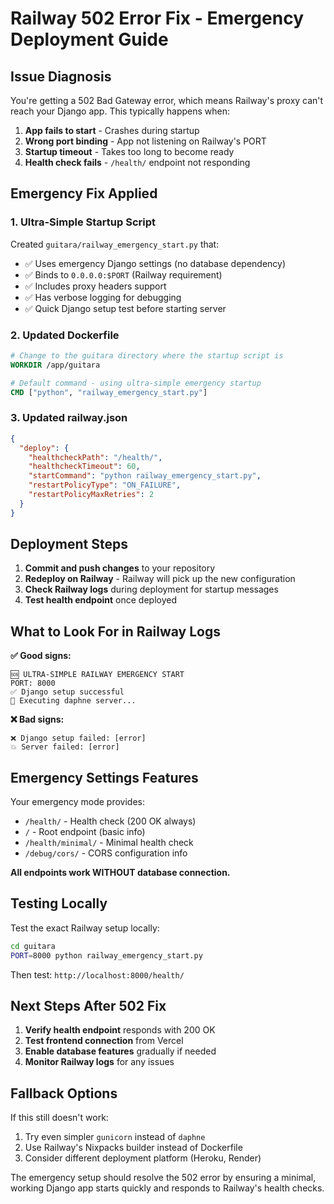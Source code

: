 # Railway 502 Error Fix - Emergency Deployment Guide

## Issue Diagnosis
You're getting a 502 Bad Gateway error, which means Railway's proxy can't reach your Django app. This typically happens when:

1. **App fails to start** - Crashes during startup
2. **Wrong port binding** - App not listening on Railway's PORT 
3. **Startup timeout** - Takes too long to become ready
4. **Health check fails** - `/health/` endpoint not responding

## Emergency Fix Applied

### 1. Ultra-Simple Startup Script
Created `guitara/railway_emergency_start.py` that:
- ✅ Uses emergency Django settings (no database dependency)
- ✅ Binds to `0.0.0.0:$PORT` (Railway requirement)
- ✅ Includes proxy headers support
- ✅ Has verbose logging for debugging
- ✅ Quick Django setup test before starting server

### 2. Updated Dockerfile
```dockerfile
# Change to the guitara directory where the startup script is
WORKDIR /app/guitara

# Default command - using ultra-simple emergency startup
CMD ["python", "railway_emergency_start.py"]
```

### 3. Updated railway.json
```json
{
  "deploy": {
    "healthcheckPath": "/health/",
    "healthcheckTimeout": 60,
    "startCommand": "python railway_emergency_start.py",
    "restartPolicyType": "ON_FAILURE",
    "restartPolicyMaxRetries": 2
  }
}
```

## Deployment Steps

1. **Commit and push changes** to your repository
2. **Redeploy on Railway** - Railway will pick up the new configuration
3. **Check Railway logs** during deployment for startup messages
4. **Test health endpoint** once deployed

## What to Look For in Railway Logs

**✅ Good signs:**
```
🆘 ULTRA-SIMPLE RAILWAY EMERGENCY START
PORT: 8000
✅ Django setup successful  
🚀 Executing daphne server...
```

**❌ Bad signs:**
```
❌ Django setup failed: [error]
💥 Server failed: [error]
```

## Emergency Settings Features

Your emergency mode provides:
- `/health/` - Health check (200 OK always)
- `/` - Root endpoint (basic info)
- `/health/minimal/` - Minimal health check
- `/debug/cors/` - CORS configuration info

**All endpoints work WITHOUT database connection.**

## Testing Locally

Test the exact Railway setup locally:
```bash
cd guitara
PORT=8000 python railway_emergency_start.py
```

Then test: `http://localhost:8000/health/`

## Next Steps After 502 Fix

1. **Verify health endpoint** responds with 200 OK
2. **Test frontend connection** from Vercel
3. **Enable database features** gradually if needed
4. **Monitor Railway logs** for any issues

## Fallback Options

If this still doesn't work:
1. Try even simpler `gunicorn` instead of `daphne`
2. Use Railway's Nixpacks builder instead of Dockerfile
3. Consider different deployment platform (Heroku, Render)

The emergency setup should resolve the 502 error by ensuring a minimal, working Django app starts quickly and responds to Railway's health checks.
